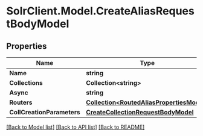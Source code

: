 # SolrClient.Model.CreateAliasRequestBodyModel

## Properties

Name | Type | Description | Notes
------------ | ------------- | ------------- | -------------
**Name** | **string** |  | 
**Collections** | **Collection&lt;string&gt;** |  | [optional] 
**Async** | **string** |  | [optional] 
**Routers** | [**Collection&lt;RoutedAliasPropertiesModel&gt;**](RoutedAliasPropertiesModel.md) |  | [optional] 
**CollCreationParameters** | [**CreateCollectionRequestBodyModel**](CreateCollectionRequestBodyModel.md) |  | [optional] 

[[Back to Model list]](../README.md#documentation-for-models) [[Back to API list]](../README.md#documentation-for-api-endpoints) [[Back to README]](../README.md)

